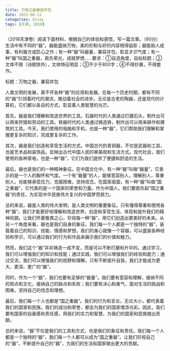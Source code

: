 ```yaml
---
title: 万物之器兼容并包
date: 2023-06-12
categories: Essay
tags: [天津, 2018]
---
```




 （2018天津卷）阅读下面材料，根据自己的体验和感悟，写一篇文章。（60分）生活中有不同的“器”。器能盛纳万物，美的形制与好的内容相得益彰；器能助人成事，有利器方成匠心之作；有一种“器”叫器量，兼容并包，彰显才识气度；有一种“器”叫国之重器，肩负荣光，成就梦想……要求：①自选角度，自拟标题；②文体不限（诗歌除外），文体特征明显；③不少于800字；④不得抄袭，不得套作。

标题：万物之器，兼容并包

人类文明的发展，离不开各种“器”的应用和发展。在每一个历史时期，都有不同的“器”引领着时代的潮流，推动着社会的进步。无论是古老的陶器，还是现代的计算机，它们都以各自的方式，彰显着人类智慧的光芒。

首先，器是我们理解和改造世界的工具。石器时代的人类通过打磨石头，制作出可以用来狩猎和劳动的工具。铁器时代的人类通过铸造铁，制作出可以用来耕作和建筑的工具。今天，我们使用的电脑和手机，也是一种“器”，它们帮助我们理解和掌握更复杂的知识，完成更复杂的工作。

其次，器是我们创造和享受生活的方式。中国古代的青铜器，不仅是武器和工具，也是艺术品和装饰品，反映出古代中国人民的审美观和生活方式。现代社会，我们使用的各种家电，也是一种“器”，它们为我们提供了便捷和舒适的生活。

最后，器也是我们的一种精神象征。在中国文化中，有一种“器”叫做“器量”，它表示的是一个人的胸怀和气度。一个有“器量”的人，能够宽容别人，理解别人，尊重别人，也能够承受压力，克服困难，坚持信念。在国家层面，有一种“器”叫做“国之重器”，它代表的是一个国家的荣誉和力量。作为中国人，我们要肩负起“国之重器”的责任，为实现中华民族伟大复兴的中国梦而努力。

总的来说，器是人类的伟大发明，是人类文明的重要象征。只有懂得尊重和使用各种“器”，我们才能更好地理解和改造世界，创造和享受生活，体现和提升我们的精神风貌。让我们怀着敬畏之心，珍视每一种“器”，用它们创造出更美好的未来。从另一个角度来看，器也是我们自身的象征。我们每一个人都是一个独特的“器”，装载着自己的知识、技能、情感和梦想。我们的身心就像一个容器，可以盛装各种经验和学识，可以通过我们的行为和作品来展示我们的价值和魅力。

然而，我们这个“器”并非铸造一成不变，而是可以不断打磨和升华的。通过学习，我们可以增强我们的知识和技能；通过实践，我们可以增强我们的经验和能力；通过交流，我们可以增强我们的视野和理解。只有不断提升自我，我们才能成为更大、更深、更广的“器”。

同时，作为一个“器”，我们也要有足够的“器量”。我们要有宽容和理解，接纳不同的观点和文化，接纳自己的缺点和失败；我们要有决心和勇气，面对生活的挑战和困难，坚持自己的信念和理想。

最后，我们每一个人也都是“国之重器”。我们的行为和言论，无论大小，都代表着我们的国家和民族。我们的成功和荣誉，都会为我们的国家增添光彩。因此，我们要有国家的自豪感和责任感，用我们的实力和智慧，为我们的国家和民族做出贡献。

总的来说，“器”不仅是我们的工具和方式，也是我们的象征和责任。我们每一个人都是一个独特的“器”，我们每一个人都可以成为“国之重器”。让我们珍视自己的“器”，不断提升自己的“器”，为我们的生活和国家做出更大的贡献。